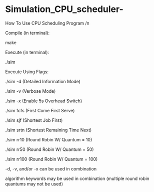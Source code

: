 # Simulation_CPU_scheduler-

How To Use CPU Scheduling Program
/n

Compile (in terminal):

make


Execute (in terminal):

./sim


Execute Using Flags:

./sim -d	(Detailed Information Mode)

./sim -v	(Verbose Mode)

./sim -x	(Enable 5s Overhead Switch)

./sim fcfs	(First Come First Serve)

./sim sjf	(Shortest Job First)

./sim srtn	(Shortest Remaining Time Next)

./sim rr10	(Round Robin W/ Quantum = 10)

./sim rr50	(Round Robin W/ Quantum = 50)

./sim rr100	(Round Robin W/ Quantum = 100)


-d, -v, and/or -x can be used in combination

algorithm keywords may be used in combination (multiple round robin quantums may not be used)

